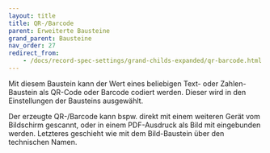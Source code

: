 ```yaml
---
layout: title
title: QR-/Barcode
parent: Erweiterte Bausteine
grand_parent: Bausteine
nav_order: 27
redirect_from:
    - /docs/record-spec-settings/grand-childs-expanded/qr-barcode.html
---
```


Mit diesem Baustein kann der Wert eines beliebigen Text- oder Zahlen-Baustein als QR-Code oder Barcode codiert werden. Dieser wird in den Einstellungen der Bausteins ausgewählt.

Der erzeugte QR-/Barcode kann bspw. direkt mit einem weiteren Gerät vom Bildschirm gescannt, oder in einem
PDF-Ausdruck als Bild mit eingebunden werden. Letzteres geschieht wie mit dem Bild-Baustein über den technischen Namen.
